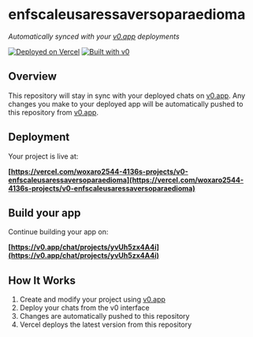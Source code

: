 # enfscaleusaressaversoparaedioma

*Automatically synced with your [v0.app](https://v0.app) deployments*

[![Deployed on Vercel](https://img.shields.io/badge/Deployed%20on-Vercel-black?style=for-the-badge&logo=vercel)](https://vercel.com/woxaro2544-4136s-projects/v0-enfscaleusaressaversoparaedioma)
[![Built with v0](https://img.shields.io/badge/Built%20with-v0.app-black?style=for-the-badge)](https://v0.app/chat/projects/yvUh5zx4A4i)

## Overview

This repository will stay in sync with your deployed chats on [v0.app](https://v0.app).
Any changes you make to your deployed app will be automatically pushed to this repository from [v0.app](https://v0.app).

## Deployment

Your project is live at:

**[https://vercel.com/woxaro2544-4136s-projects/v0-enfscaleusaressaversoparaedioma](https://vercel.com/woxaro2544-4136s-projects/v0-enfscaleusaressaversoparaedioma)**

## Build your app

Continue building your app on:

**[https://v0.app/chat/projects/yvUh5zx4A4i](https://v0.app/chat/projects/yvUh5zx4A4i)**

## How It Works

1. Create and modify your project using [v0.app](https://v0.app)
2. Deploy your chats from the v0 interface
3. Changes are automatically pushed to this repository
4. Vercel deploys the latest version from this repository
